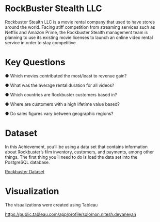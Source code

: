 # RockBuster Stealth LLC
Rockbuster Stealth LLC is a movie rental company that used to have stores around the
world. Facing stiff competition from streaming services such as Netflix and Amazon Prime,
the Rockbuster Stealth management team is planning to use its existing movie licenses to
launch an online video rental service in order to stay competitive

# Key Questions
● Which movies contributed the most/least to revenue gain?

● What was the average rental duration for all videos?

● Which countries are Rockbuster customers based in?

● Where are customers with a high lifetime value based?

● Do sales figures vary between geographic regions?

# Dataset
In this Achievement, you’ll be using a data set that contains information about Rockbuster’s
film inventory, customers, and payments, among other things. The first thing you’ll need to
do is load the data set into the PostgreSQL database.

[Rockbuster Dataset](http://www.postgresqltutorial.com/wp-content/uploads/2019/05/dvdrental.zip)

# Visualization
The visualizations were created using Tableau 

https://public.tableau.com/app/profile/solomon.nitesh.devaneyan
